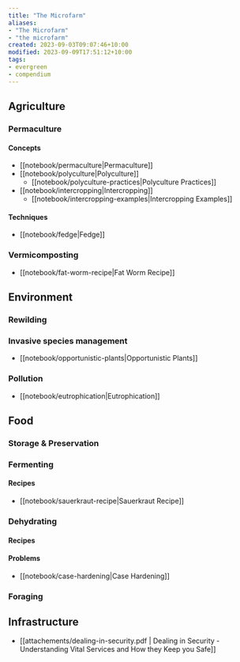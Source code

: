 ```yaml
---
title: "The Microfarm"
aliases:
- "The Microfarm"
- "the microfarm"
created: 2023-09-03T09:07:46+10:00
modified: 2023-09-09T17:51:12+10:00
tags:
- evergreen
- compendium
---
```


## Agriculture

### Permaculture

#### Concepts

- [[notebook/permaculture|Permaculture]]
- [[notebook/polyculture|Polyculture]]
	- [[notebook/polyculture-practices|Polyculture Practices]]
- [[notebook/intercropping|Intercropping]]
	- [[notebook/intercropping-examples|Intercropping Examples]]

#### Techniques

- [[notebook/fedge|Fedge]]

### Vermicomposting

- [[notebook/fat-worm-recipe|Fat Worm Recipe]]

## Environment

### Rewilding

### Invasive species management

- [[notebook/opportunistic-plants|Opportunistic Plants]]

### Pollution

- [[notebook/eutrophication|Eutrophication]]

## Food

### Storage & Preservation

### Fermenting

#### Recipes

- [[notebook/sauerkraut-recipe|Sauerkraut Recipe]]

### Dehydrating

#### Recipes

#### Problems

- [[notebook/case-hardening|Case Hardening]]

### Foraging

## Infrastructure

- [[attachements/dealing-in-security.pdf | Dealing in Security - Understanding Vital Services and How they Keep you Safe]]


